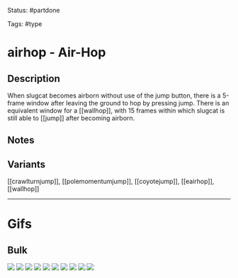 Status: #partdone 

Tags: #type

# airhop - Air-Hop
## Description
When slugcat becomes airborn without use of the jump button, there is a 5-frame window after leaving the ground to hop by pressing jump. There is an equivalent window for a [[wallhop]], with 15 frames within which slugcat is still able to [[jump]] after becoming airborn.

## Notes


## Variants
[[crawlturnjump]], [[polemomentumjump]], [[coyotejump]], [[eairhop]], [[wallhop]]

___
# Gifs
## Bulk
<img src=https://raw.githubusercontent.com/LauraHannah44/Rain-World-Movement/main/Files/airhop_0.gif>

<img src=https://raw.githubusercontent.com/LauraHannah44/Rain-World-Movement/main/Files/airhop_1.gif>

<img src=https://raw.githubusercontent.com/LauraHannah44/Rain-World-Movement/main/Files/airhop_2.gif>

<img src=https://raw.githubusercontent.com/LauraHannah44/Rain-World-Movement/main/Files/airhop_3.gif>

<img src=https://raw.githubusercontent.com/LauraHannah44/Rain-World-Movement/main/Files/airhop_4.gif>

<img src=https://raw.githubusercontent.com/LauraHannah44/Rain-World-Movement/main/Files/airhop_5.gif>

<img src=https://raw.githubusercontent.com/LauraHannah44/Rain-World-Movement/main/Files/airhop_6.gif>

<img src=https://raw.githubusercontent.com/LauraHannah44/Rain-World-Movement/main/Files/airhop_7.gif>

<img src=https://raw.githubusercontent.com/LauraHannah44/Rain-World-Movement/main/Files/airhop_8.gif>

<img src=https://raw.githubusercontent.com/LauraHannah44/Rain-World-Movement/main/Files/airhop_9.gif>
